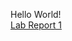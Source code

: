 Hello World! <br />
[Lab Report 1](https://github.com/gjaroli04/cse15l-lab-report/blob/main/lab1.md)
